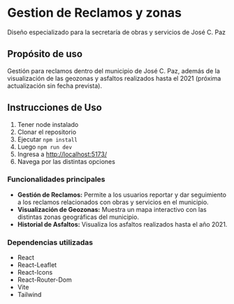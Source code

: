 # Gestion de Reclamos y zonas
Diseño especializado para la secretaría de obras y servicios de José C. Paz

## Propósito de uso
Gestión para reclamos dentro del municipio de José C. Paz, además de la visualización de las geozonas y asfaltos realizados hasta el 2021 (próxima actualización sin fecha prevista).

## Instrucciones de Uso
1. Tener node instalado
2. Clonar el repositorio
3. Ejecutar `npm install`
4. Luego `npm run dev`
5. Ingresa a [http://localhost:5173/](http://localhost:5173/)
6. Navega por las distintas opciones

### Funcionalidades principales
- **Gestión de Reclamos:** Permite a los usuarios reportar y dar seguimiento a los reclamos relacionados con obras y servicios en el municipio.
- **Visualización de Geozonas:** Muestra un mapa interactivo con las distintas zonas geográficas del municipio.
- **Historial de Asfaltos:** Visualiza los asfaltos realizados hasta el año 2021.

### Dependencias utilizadas
- React
- React-Leaflet
- React-Icons
- React-Router-Dom
- Vite
- Tailwind